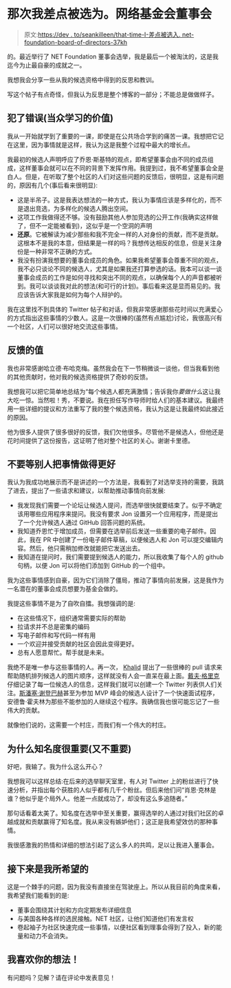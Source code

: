 # 那次我差点被选为。网络基金会董事会

> 原文:[https://dev . to/seankilleen/that-time-I-差点被选入. net-foundation-board-of-directors-37kh](https://dev.to/seankilleen/that-time-i-almost-got-elected-to-the-net-foundation-board-of-directors-37kh)

的。最近举行了 NET Foundation 董事会选举，我是最后一个被淘汰的，这是我迄今为止最自豪的成就之一。

我想我会分享一些从我的候选资格中得到的反思和教训。

写这个帖子有点奇怪，但我认为反思是整个博客的一部分；不能总是做做样子。

## [](#mistakes-were-made-the-value-of-learning-in-public)犯了错误(当众学习的价值)

我从一开始就学到了重要的一课，即使是在公共场合学到的痛苦一课。我想把它记在这里，因为事情就是这样，我认为这是我整个过程中最大的增长点。

我最初的候选人声明呼应了乔恩·斯基特的观点，即希望董事会由不同的成员组成，这样董事会就可以在不同的背景下发挥作用。我提到过，我不希望董事会全是白人。但是，在听取了整个社区的人们对这些问题的反馈后，很明显，这是有问题的，原因有几个(事后看来很明显):

*   这是半吊子。这是我表达想法的一种方式，我认为事情应该是多样化的，而不是退出竞选，为多样化的候选人腾出空间。
*   这项工作我做得还不够。没有鼓励其他人参加竞选的公开工作(我确实这样做了，但不一定能被看到)，这似乎是一个空洞的声明
*   **还原**。它被解读为减少那些和我不完全一样的人对身份的贡献，而不是贡献。这根本不是我的本意，但结果是一样的吗？我想传达相反的信息，但是关注身份是一种非常不正确的方式。
*   我没有扮演我想要的董事会成员的角色。如果我希望董事会尊重不同的观点，我不必只谈论不同的候选人，尤其是如果我还打算参选的话。我本可以谈一谈董事会成员的工作是如何寻找和突出不同的观点，以确保每个人的声音都被听到。我可以谈谈我对此的想法(和可行的计划)。事后看来这是显而易见的。我应该告诉大家我是如何为每个人辩护的。

我在这里找不到具体的 Twitter 帖子和对话，但我非常感谢那些花时间以充满爱心的方式指出这些事情的少数人。这是一次很棒的(虽然有点尴尬)讨论，我很高兴有一个社区，人们可以很好地交流这些事情。

## [](#the-value-of-feedback)反馈的值

我也非常感谢哈立德·布哈克梅。虽然我会在下一节稍微谈一谈他，但当我看到他的其他贡献时，他对我的候选资格提供了奇妙的反馈。

我想我可以把它简单地总结为“每个候选人都充满激情；告诉我你*要做什么*这让我大吃一惊。当然啦！秀，不要说。我在担任写作导师时给人们的基本建议。我最终用一些详细的提议和方法重写了我的整个候选资格，我认为这是让我最终如此接近的原因。

他为很多人提供了很多很好的反馈，我们欠他很多。尽管他不是候选人，但他还是花时间提供了这份报告，这证明了他对整个社区的关心。谢谢卡里德。

## [](#dont-wait-for-other-people-to-make-things-better)不要等别人把事情做得更好

我认为我成功地展示而不是讲述的一个方法是，我看到了对选举支持的需要，我跳了进去，提出了一些请求和建议，以帮助推动事情向前发展:

*   我发现我们需要一个论坛让候选人提问，而选举很快就要结束了。似乎不确定该用哪些应用程序来提问。我没有要求 Jon 设置另一个应用程序，而是提出了一个允许候选人通过 GitHub 回答问题的系统。
*   我知道乔恩忙于增加成员，但需要在选举前后发送一些重要的电子邮件。因此，我在 PR 中创建了一份电子邮件草稿，以便候选人和 Jon 可以提交编辑内容。然后，他只需稍加修改就能把它发送出去。
*   我知道在提问时，我们需要提到候选人的能力，所以我收集了每个人的 github 句柄，以便 Jon 可以将他们添加到 GitHub 的一个组中。

我为这些事情感到自豪，因为它们消除了僵局，推动了事情向前发展，这是我作为一名潜在的董事会成员想要为基金会做的。

我提这些事情不是为了自吹自擂。我想强调的是:

*   在这些情况下，组织通常需要实际的帮助
*   拉请求并不总是密集的编码
*   写电子邮件和写代码一样有用
*   一个欢迎并接受贡献的社区会因此变得更好。
*   总有人愿意帮忙。帮手就是未来。

我绝不是唯一参与这些事情的人。再一次， [Khalid](https://twitter.com/buhakmeh) 提出了一些很棒的 pull 请求来帮助随机排列候选人的图片顺序，这样就没有人会一直呆在最上面。[戴夫·格里克](https://twitter.com/daveaglick)仔细记录了每一位候选人的信息，这样我们就可以创建一个 Twitter 列表供人们关注。[斯潘塞·谢登巴赫](https://twitter.com/schneidenbach)甚至为参加 MVP 峰会的候选人设计了一个快速面试程序，安德鲁·霍夫林为那些不能参加的人继续这个程序。我确信我也很可能忘记了一些伟大的贡献。

就像他们说的，这需要一个村庄，而我们有一个伟大的村庄。

## [](#why-name-recognition-matters-and-doesnt)为什么知名度很重要(又不重要)

好吧，我输了。我为什么这么开心？

我想我可以这样总结:在后来的选举聊天室里，有人对 Twitter 上的粉丝进行了快速分析，并指出每个获胜的人似乎都有几千个粉丝。但后来他们问“肖恩·克林是谁？他似乎是个局外人。他差一点就成功了，却没有这么多追随者。”

那句话看着太美了。知名度在选举中至关重要，赢得选举的人通过对我们社区的卓越成就和贡献赢得了知名度。我从来没有嫉妒他们；这正是我希望效仿的那种事情。

我很感激我的热情和详细的想法引起了这么多人的共鸣，足以让我进入董事会。

## 接下来是我所希望的

这是一个棘手的问题，因为我没有直接坐在驾驶座上。所以从我目前的角度来看，我希望我们能看到的是:

*   董事会围绕其计划和方向定期发布详细信息
*   与美国各种各样的选民接触。NET 社区，让他们知道他们有发言权
*   卷起袖子为社区快速完成一些事情，以便社区看到理事会得到了投入，新的能量和动力不会消失。

## 我喜欢你的想法！

有问题吗？见解？请在评论中发表意见！